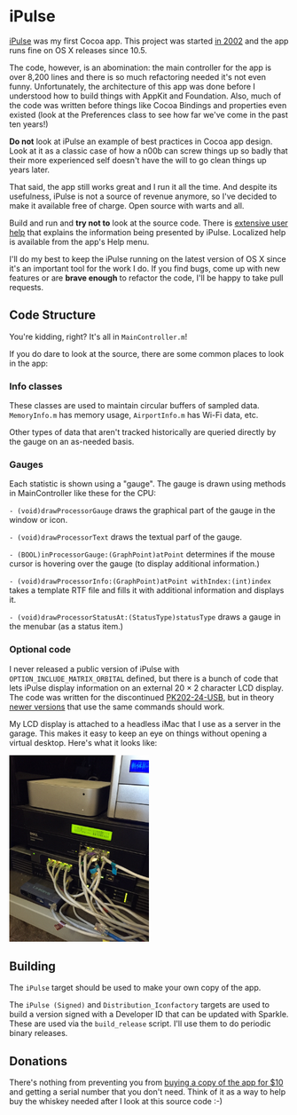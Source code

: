 # iPulse

[iPulse](http://iconfactory.com/software/ipulse) was my first Cocoa app. This project was started [in 2002](http://iconfactory.com/software/ipulse_history) and the app runs fine on OS X releases since 10.5.

The code, however, is an abomination: the main controller for the app is over 8,200 lines and there is so much refactoring needed it's not even funny. Unfortunately, the architecture of this app was done before I understood how to build things with AppKit and Foundation. Also, much of the code was written before things like Cocoa Bindings and properties even existed (look at the Preferences class to see how far we've come in the past ten years!)

**Do not** look at iPulse an example of best practices in Cocoa app design. Look at it as a classic case of how a n00b can screw things up so badly that their more experienced self doesn't have the will to go clean things up years later.

That said, the app still works great and I run it all the time. And despite its usefulness, iPulse is not a source of revenue anymore, so I've decided to make it available free of charge. Open source with warts and all.

Build and run and **try not to** look at the source code. There is [extensive user help](English.lproj/Help.html) that explains the information being presented by iPulse. Localized help is available from the app's Help menu.

I'll do my best to keep the iPulse running on the latest version of OS X since it's an important tool for the work I do. If you find bugs, come up with new features or are **brave enough** to refactor the code, I'll be happy to take pull requests.


## Code Structure

You're kidding, right? It's all in `MainController.m`!

If you do dare to look at the source, there are some common places to look in the app:


### Info classes

These classes are used to maintain circular buffers of sampled data. `MemoryInfo.m` has memory usage, `AirportInfo.m` has Wi-Fi data, etc.

Other types of data that aren't tracked historically are queried directly by the gauge on an as-needed basis.


### Gauges

Each statistic is shown using a "gauge". The gauge is drawn using methods in MainController like these for the CPU:

`- (void)drawProcessorGauge` draws the graphical part of the gauge in the window or icon.

`- (void)drawProcessorText` draws the textual parf of the gauge.

`- (BOOL)inProcessorGauge:(GraphPoint)atPoint` determines if the mouse cursor is hovering over the gauge (to display additional information.)

`- (void)drawProcessorInfo:(GraphPoint)atPoint withIndex:(int)index` takes a template RTF file and fills it with additional information and displays it.

`- (void)drawProcessorStatusAt:(StatusType)statusType` draws a gauge in the menubar (as a status item.)


### Optional code

I never released a public version of iPulse with `OPTION_INCLUDE_MATRIX_ORBITAL` defined, but there is a bunch of code that lets iPulse display information on an external 20 × 2 character LCD display. The code was written for the discontinued [PK202-24-USB](http://www.matrixorbital.ca/manuals/Legacy/PK_series/PK202-24-USB/), but in theory [newer versions](http://www.matrixorbital.com/p974/BLC2021-BL-USB/product_info.html) that use the same commands should work.

My LCD display is attached to a headless iMac that I use as a server in the garage. This makes it easy to keep an eye on things without opening a virtual desktop. Here's what it looks like:

<img src="iPulse-LCD.jpg" width="50%" />

## Building

The `iPulse` target should be used to make your own copy of the app.

The `iPulse (Signed)` and `Distribution_Iconfactory` targets are used to build a version signed with a Developer ID that can be updated with Sparkle. These are used via the `build_release` script. I'll use them to do periodic binary releases.

## Donations

There's nothing from preventing you from [buying a copy of the app for $10](https://iconfactory.com/store/order/ipulse) and getting a serial number that you don't need. Think of it as a way to help buy the whiskey needed after I look at this source code :-)



